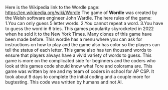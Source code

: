 Here is the Wikipedia link to the Wordle page: https://en.wikipedia.org/wiki/Wordle
The game of <b>Wordle</b> was created by the Welsh software engineer John Wardle. 
The here rules of the game:
1.You can only guess 5 letter words.
2.You cannot repeat a word.
3.You have to guess the word in 6 tries.
This games popularity skyrocketed in 2022 when he sold it to the New York Times.
Many clones of this game have been made before.
This wordle has a menu where you can ask for instructions on how to play and the game also has color so the players can tell the status of each letter.
This game also has ten thousand words to ensure that players always have a vivid variety of words to guess.
This game is more on the complicated side for beginners and the coders who look at this games code should know what Fore and colorama are.
This game was written by me and my team of coders in school for AP CSP.
It took about 9 days to complete the initial coding and a couple more for bugtesting.
This code was written by humans and not AI.

